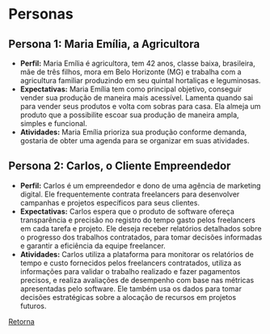 # Personas

## Persona 1: Maria Emília, a Agricultora

- **Perfil:** Maria Emília é agricultora, tem 42 anos, classe baixa, brasileira, mãe de três filhos, mora em Belo Horizonte (MG) e trabalha com a agricultura familiar produzindo em seu quintal hortaliças e leguminosas. 
- **Expectativas:** Maria Emília tem como principal objetivo, conseguir vender sua produção de maneira mais acessível. Lamenta quando sai para vender seus produtos e volta com sobras para casa. Ela almeja um produto que a possibilite escoar sua produção de maneira ampla, simples e funcional.
- **Atividades:** Maria Emília prioriza sua produção conforme demanda, gostaria de obter uma agenda para se organizar em suas atividades. 


## Persona 2: Carlos, o Cliente Empreendedor

- **Perfil:** Carlos é um empreendedor e dono de uma agência de marketing digital. Ele frequentemente contrata freelancers para desenvolver campanhas e projetos específicos para seus clientes.
- **Expectativas:** Carlos espera que o produto de software ofereça transparência e precisão no registro do tempo gasto pelos freelancers em cada tarefa e projeto. Ele deseja receber relatórios detalhados sobre o progresso dos trabalhos contratados, para tomar decisões informadas e garantir a eficiência da equipe freelancer.
- **Atividades:** Carlos utiliza a plataforma para monitorar os relatórios de tempo e custo fornecidos pelos freelancers contratados, utiliza as informações para validar o trabalho realizado e fazer pagamentos precisos, e realiza avaliações de desempenho com base nas métricas apresentadas pelo software. Ele também usa os dados para tomar decisões estratégicas sobre a alocação de recursos em projetos futuros.

[Retorna](../README.md)